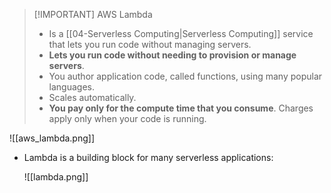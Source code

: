 
> [!IMPORTANT] AWS Lambda
> - Is a [[04-Serverless Computing|Serverless Computing]] service that lets you run code without managing servers.
> - **Lets you run code without needing to provision or manage servers**.
> - You author application code, called functions, using many popular languages.
> - Scales automatically.
> - **You pay only for the compute time that you consume**. Charges apply only when your code is running. 

![[aws_lambda.png]]

- Lambda is a building block for many serverless applications:

	![[lambda.png]]
